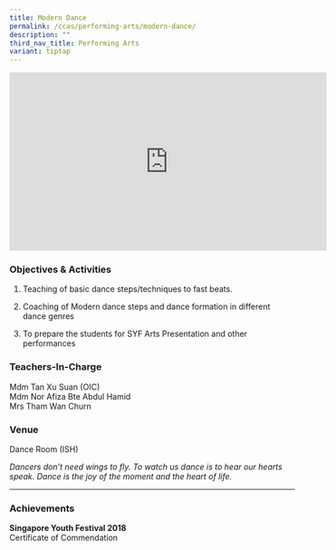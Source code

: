 ```yaml
---
title: Modern Dance
permalink: /ccas/performing-arts/modern-dance/
description: ""
third_nav_title: Performing Arts
variant: tiptap
---
```

<div class="iframe-wrapper">
<iframe height="315" width="560" allowfullscreen="true" frameborder="0" src="https://www.youtube.com/embed/ZWOopEUEEQM?si=Z_DyEnnVIdkVS5fh"></iframe>
</div>
<h3>Objectives &amp; Activities</h3>
<ol data-tight="true" class="tight">
<li>
<p>Teaching of basic dance steps/techniques to fast beats.</p>
</li>
<li>
<p>Coaching of Modern dance steps and dance formation in different dance
genres</p>
</li>
<li>
<p>To prepare the students for SYF Arts Presentation and other performances</p>
</li>
</ol>
<h3>Teachers-In-Charge</h3>
<p>Mdm Tan Xu Suan (OIC)
<br>Mdm Nor Afiza Bte Abdul Hamid
<br>Mrs Tham Wan Churn</p>
<h3>Venue</h3>
<p>Dance Room (ISH)</p>
<p><em>Dancers don’t need wings to fly. To watch us dance is to hear our hearts speak. Dance is the joy of the moment and the heart of life.</em>
</p>
<hr>
<h3>Achievements</h3>
<p><strong>Singapore Youth Festival 2018</strong> 
<br>Certificate of Commendation</p>